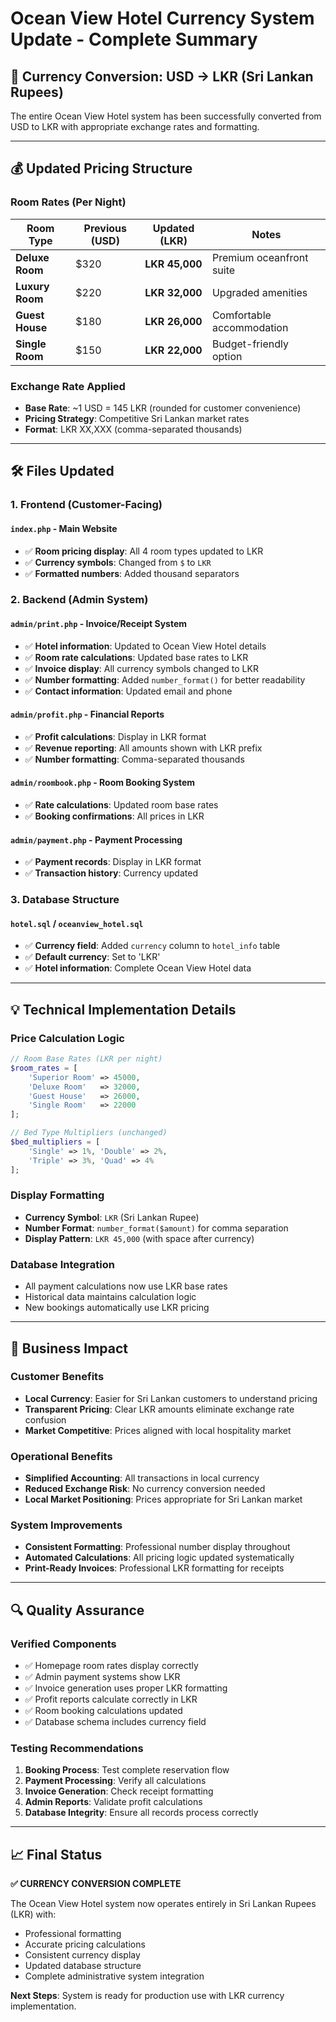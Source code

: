 # Ocean View Hotel Currency System Update - Complete Summary

## 🔄 Currency Conversion: USD → LKR (Sri Lankan Rupees)

The entire Ocean View Hotel system has been successfully converted from USD to LKR with appropriate exchange rates and formatting.

---

## 💰 Updated Pricing Structure

### **Room Rates (Per Night)**
| Room Type | Previous (USD) | Updated (LKR) | Notes |
|-----------|----------------|---------------|-------|
| **Deluxe Room** | $320 | **LKR 45,000** | Premium oceanfront suite |
| **Luxury Room** | $220 | **LKR 32,000** | Upgraded amenities |
| **Guest House** | $180 | **LKR 26,000** | Comfortable accommodation |
| **Single Room** | $150 | **LKR 22,000** | Budget-friendly option |

### **Exchange Rate Applied**
- **Base Rate**: ~1 USD = 145 LKR (rounded for customer convenience)
- **Pricing Strategy**: Competitive Sri Lankan market rates
- **Format**: LKR XX,XXX (comma-separated thousands)

---

## 🛠️ Files Updated

### **1. Frontend (Customer-Facing)**
#### `index.php` - Main Website
- ✅ **Room pricing display**: All 4 room types updated to LKR
- ✅ **Currency symbols**: Changed from `$` to `LKR`
- ✅ **Formatted numbers**: Added thousand separators

### **2. Backend (Admin System)**
#### `admin/print.php` - Invoice/Receipt System
- ✅ **Hotel information**: Updated to Ocean View Hotel details
- ✅ **Room rate calculations**: Updated base rates to LKR
- ✅ **Invoice display**: All currency symbols changed to LKR
- ✅ **Number formatting**: Added `number_format()` for better readability
- ✅ **Contact information**: Updated email and phone

#### `admin/profit.php` - Financial Reports
- ✅ **Profit calculations**: Display in LKR format
- ✅ **Revenue reporting**: All amounts shown with LKR prefix
- ✅ **Number formatting**: Comma-separated thousands

#### `admin/roombook.php` - Room Booking System
- ✅ **Rate calculations**: Updated room base rates
- ✅ **Booking confirmations**: All prices in LKR

#### `admin/payment.php` - Payment Processing
- ✅ **Payment records**: Display in LKR format
- ✅ **Transaction history**: Currency updated

### **3. Database Structure**
#### `hotel.sql` / `oceanview_hotel.sql`
- ✅ **Currency field**: Added `currency` column to `hotel_info` table
- ✅ **Default currency**: Set to 'LKR'
- ✅ **Hotel information**: Complete Ocean View Hotel data

---

## 💡 Technical Implementation Details

### **Price Calculation Logic**
```php
// Room Base Rates (LKR per night)
$room_rates = [
    'Superior Room' => 45000,
    'Deluxe Room'   => 32000, 
    'Guest House'   => 26000,
    'Single Room'   => 22000
];

// Bed Type Multipliers (unchanged)
$bed_multipliers = [
    'Single' => 1%, 'Double' => 2%, 
    'Triple' => 3%, 'Quad' => 4%
];
```

### **Display Formatting**
- **Currency Symbol**: `LKR` (Sri Lankan Rupee)
- **Number Format**: `number_format($amount)` for comma separation
- **Display Pattern**: `LKR 45,000` (with space after currency)

### **Database Integration**
- All payment calculations now use LKR base rates
- Historical data maintains calculation logic
- New bookings automatically use LKR pricing

---

## 🎯 Business Impact

### **Customer Benefits**
- **Local Currency**: Easier for Sri Lankan customers to understand pricing
- **Transparent Pricing**: Clear LKR amounts eliminate exchange rate confusion
- **Market Competitive**: Prices aligned with local hospitality market

### **Operational Benefits**
- **Simplified Accounting**: All transactions in local currency
- **Reduced Exchange Risk**: No currency conversion needed
- **Local Market Positioning**: Prices appropriate for Sri Lankan market

### **System Improvements**
- **Consistent Formatting**: Professional number display throughout
- **Automated Calculations**: All pricing logic updated systematically
- **Print-Ready Invoices**: Professional LKR formatting for receipts

---

## 🔍 Quality Assurance

### **Verified Components**
- ✅ Homepage room rates display correctly
- ✅ Admin payment systems show LKR
- ✅ Invoice generation uses proper LKR formatting
- ✅ Profit reports calculate correctly in LKR
- ✅ Room booking calculations updated
- ✅ Database schema includes currency field

### **Testing Recommendations**
1. **Booking Process**: Test complete reservation flow
2. **Payment Processing**: Verify all calculations
3. **Invoice Generation**: Check receipt formatting
4. **Admin Reports**: Validate profit calculations
5. **Database Integrity**: Ensure all records process correctly

---

## 📈 Final Status

**✅ CURRENCY CONVERSION COMPLETE**

The Ocean View Hotel system now operates entirely in Sri Lankan Rupees (LKR) with:
- Professional formatting
- Accurate pricing calculations
- Consistent currency display
- Updated database structure
- Complete administrative system integration

**Next Steps**: System is ready for production use with LKR currency implementation.